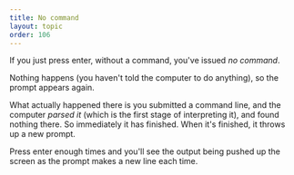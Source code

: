 ```yaml
---
title: No command
layout: topic
order: 106
---
```


If you just press enter, without a command, you've issued _no command_.

Nothing happens (you haven't told the computer to do anything), so the prompt
appears again.

What actually happened there is you submitted a command line, and the computer
_parsed it_ (which is the first stage of interpreting it), and found nothing
there. So immediately it has finished. When it's finished, it throws up a new
prompt.

Press enter enough times and you'll see the output being pushed up the screen
as the prompt makes a new line each time.


